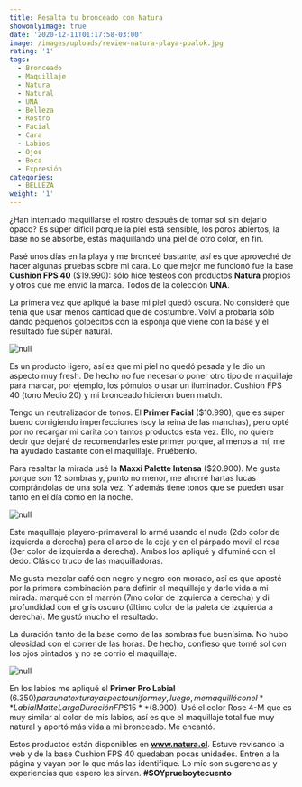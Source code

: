 ```yaml
---
title: Resalta tu bronceado con Natura
showonlyimage: true
date: '2020-12-11T01:17:58-03:00'
image: /images/uploads/review-natura-playa-ppalok.jpg
rating: '1'
tags:
  - Bronceado
  - Maquillaje
  - Natura
  - Natural
  - UNA
  - Belleza
  - Rostro
  - Facial
  - Cara
  - Labios
  - Ojos
  - Boca
  - Expresión
categories:
  - BELLEZA
weight: '1'
---
```

¿Han intentado maquillarse el rostro después de tomar sol sin dejarlo opaco? Es súper dificil porque la piel está sensible, los poros abiertos, la base no se absorbe, estás maquillando una piel de otro color, en fin.

<!--more-->

Pasé unos días en la playa y me bronceé bastante, así es que aproveché de hacer algunas pruebas sobre mi cara. Lo que mejor me funcionó fue la base **Cushion FPS 40** ($19.990): sólo hice testeos con productos **Natura** propios y otros que me envió la marca. Todos de la colección **UNA**.

La primera vez que apliqué la base mi piel quedó oscura. No consideré que tenía que usar menos cantidad que de costumbre. Volví a probarla sólo dando pequeños golpecitos con la esponja que viene con la base y el resultado fue súper natural. 

![null](/images/uploads/review-natura-playa-ppal-ok.jpg)

Es un producto ligero, así es que mi piel no quedó pesada y le dio un aspecto muy fresh. De hecho no fue necesario poner otro tipo de maquillaje para marcar, por ejemplo, los pómulos o usar un iluminador. Cushion FPS 40 (tono Medio 20) y mi bronceado hicieron buen match.

Tengo un neutralizador de tonos. El **Primer Facial** ($10.990), que es súper bueno corrigiendo imperfecciones (soy la reina de las manchas), pero opté por no recargar mi carita con tantos productos esta vez. Ello, no quiere decir que dejaré de recomendarles este primer porque, al menos a mí, me ha ayudado bastante con el maquillaje. Pruébenlo.

Para resaltar la mirada usé la **Maxxi Palette Intensa** ($20.900). Me gusta porque son 12 sombras y, punto no menor, me ahorré hartas lucas comprándolas de una sola vez. Y además tiene tonos que se pueden usar tanto en el día como en la noche.

![null](/images/uploads/review-natura-playa-collage.jpg)

Este maquillaje playero-primaveral lo armé usando el nude (2do color de izquierda a derecha) para el arco de la ceja y en el párpado movil el rosa (3er color de izquierda a derecha). Ambos los apliqué y difuminé con el dedo. Clásico truco de las maquilladoras. 

Me gusta mezclar café con negro y negro con morado, así es que aposté por la primera combinación para definir el maquillaje y darle vida a mi mirada: marqué con el marrón (7mo color de izquierda a derecha) y di profundidad con el gris oscuro (último color de la paleta de izquierda a derecha). Me gustó mucho el resultado.

La duración tanto de la base como de las sombras fue buenísima. No hubo oleosidad con el correr de las horas. De hecho, confieso que tomé sol con los ojos pintados y no se corrió el maquillaje.

![null](/images/uploads/review-natura-playa-labial.jpg)

En los labios me apliqué el **Primer Pro Labial** ($6.350) para una textura y aspecto uniforme y, luego, me maquillé con el **Labial Matte Larga Duración FPS 15** ($8.900). Usé el color Rose 4-M que es muy similar al color de mis labios, así es que el maquillaje total fue muy natural y aportó más vida a mi bronceado. Me encantó.

Estos productos están disponibles en **www.natura.cl**. Estuve revisando la web y de la base Cushion FPS 40 quedaban pocas unidades. Entren a la página y vayan por lo que más las identifique. Lo mío son sugerencias y experiencias que espero les sirvan. **\#SOYprueboytecuento**
